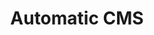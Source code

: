 ---
title: "Automatic CMS"
description: "Configurable automatic CMS, opinionated and bring your own backend proyect"
pubDate: "April 04 2023"
keywords: "cms, api, rest, javascript"
heroImage: "/products/decms.png"
showDetailPage: false
github: https://github.com/daroxs95/decms
web: https://decms.surge.sh/
---